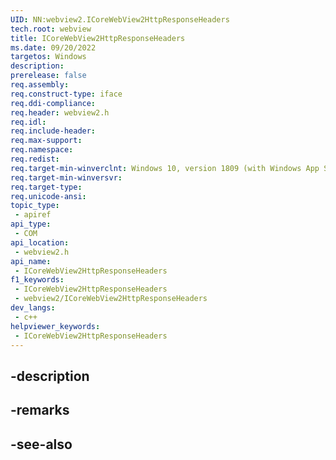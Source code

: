 ```yaml
---
UID: NN:webview2.ICoreWebView2HttpResponseHeaders
tech.root: webview
title: ICoreWebView2HttpResponseHeaders
ms.date: 09/20/2022
targetos: Windows
description: 
prerelease: false
req.assembly: 
req.construct-type: iface
req.ddi-compliance: 
req.header: webview2.h
req.idl: 
req.include-header: 
req.max-support: 
req.namespace: 
req.redist: 
req.target-min-winverclnt: Windows 10, version 1809 (with Windows App SDK 1.1 or later)
req.target-min-winversvr: 
req.target-type: 
req.unicode-ansi: 
topic_type:
 - apiref
api_type:
 - COM
api_location:
 - webview2.h
api_name:
 - ICoreWebView2HttpResponseHeaders
f1_keywords:
 - ICoreWebView2HttpResponseHeaders
 - webview2/ICoreWebView2HttpResponseHeaders
dev_langs:
 - c++
helpviewer_keywords:
 - ICoreWebView2HttpResponseHeaders
---
```


## -description

## -remarks

## -see-also

